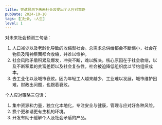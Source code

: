 ```yaml
---
title: 尝试预测下未来社会及提出个人应对策略
pubDate: 2024-10-10
tags: [👫社会, 💧人生]
level: 1
---
```


对未来社会预测三句话：

1. 人口减少以及老龄化导致的收缩型社会。总需求总供给都会不断缩小，社会在物质及精神层面都会收缩，并难以维护。
2. 社会风险矛盾积累及爆发，冲突不断，难以解决。核心原因在于社会收缩，以及不断积累的贫富差距以及社会复杂性。社会被迫降低组织度以节约组织成本。
3. 去工业化以及城市衰败。因为年轻工人越来越少，工业难以发展，城市维护困难，财政出问题，也跟着衰败。

个人应对策略三句话：

1. 集中资源和力量，独立化本地化，专注安全与健康，管理与应对好各种风险。
2. 换个更和谐更有生机的环境。
3. 开发有助于缓解个人及社会矛盾的产品。
